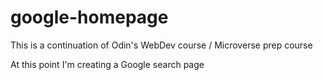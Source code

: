 # google-homepage

This is a continuation of Odin's WebDev course / Microverse prep course

At this point I'm creating a Google search page
